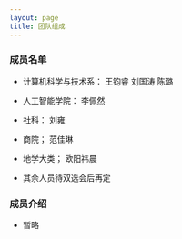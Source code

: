 ```yaml
---
layout: page
title: 团队组成
---
```


### 成员名单

- 计算机科学与技术系： 王钧睿 刘国涛 陈璐

- 人工智能学院： 李佩然

- 社科： 刘雍

- 商院； 范佳琳

- 地学大类； 欧阳祎晨

- 其余人员待双选会后再定

### 成员介绍

- 暂略